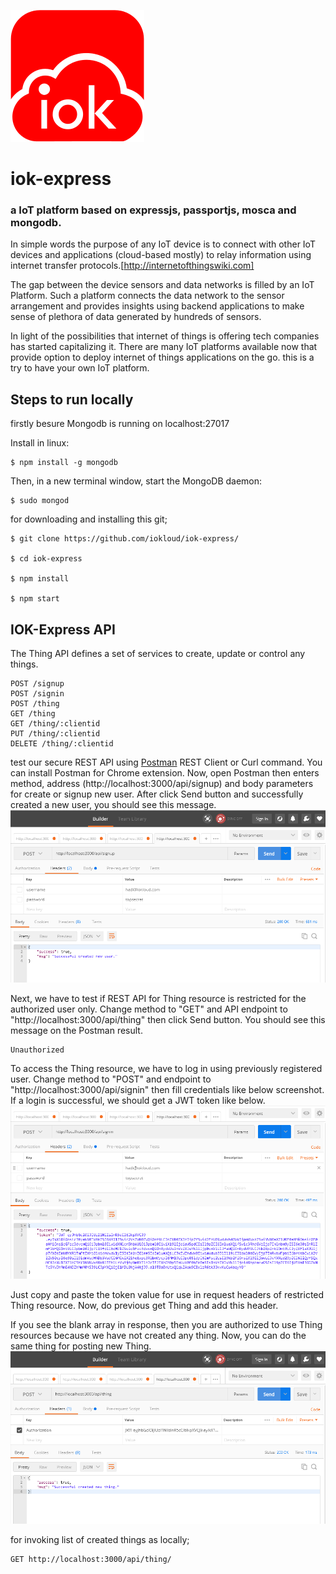 ![iok-express banner](iokloud-logo.png)

# iok-express

### a IoT platform based on expressjs, passportjs, mosca and mongodb.

In simple words the purpose of any IoT device is to connect with other IoT devices and applications (cloud-based mostly) to relay information using internet transfer protocols.[http://internetofthingswiki.com]

The gap between the device sensors and data networks is filled by an IoT Platform. Such a platform connects the data network to the sensor arrangement and provides insights using backend applications to make sense of plethora of data generated by hundreds of sensors.

In light of the possibilities that internet of things is offering tech companies has started capitalizing it. There are many IoT platforms available now that provide option to deploy internet of things applications on the go. this is a try to have your own IoT platform.


## Steps to run locally

firstly besure Mongodb is running on localhost:27017

Install in linux:
```
$ npm install -g mongodb
```

Then, in a new terminal window, start the MongoDB daemon:
```
$ sudo mongod
```


for downloading and installing this git;
```
$ git clone https://github.com/iokloud/iok-express/

$ cd iok-express

$ npm install

$ npm start
```


## IOK-Express API
The Thing API defines a set of services to create, update or control any things. 

```
POST /signup
POST /signin
POST /thing
GET /thing
GET /thing/:clientid
PUT /thing/:clientid
DELETE /thing/:clientid
```

test our secure REST API using <a href="https://www.getpostman.com/docs/postman/launching_postman/installation_and_updates">Postman</a> REST Client or Curl command. You can install Postman for Chrome extension.
Now, open Postman then enters method, address (http://localhost:3000/api/signup) and body parameters for create or signup new user. After click Send button and successfully created a new user, you should see this message.
![Postman usage in IOK](https://github.com/iokloud/Documentation/blob/master/images/iok-express_postman-signup.png)

Next, we have to test if REST API for Thing resource is restricted for the authorized user only. Change method to "GET" and API endpoint to "http://localhost:3000/api/thing" then click Send button. You should see this message on the Postman result.

```
Unauthorized
```

To access the Thing resource, we have to log in using previously registered user. Change method to "POST" and endpoint to "http://localhost:3000/api/signin" then fill credentials like below screenshot.
If a login is successful, we should get a JWT token like below.
![Postman usage in IOK](https://github.com/iokloud/Documentation/blob/master/images/iok-express_postman-signin.png)

Just copy and paste the token value for use in request headers of restricted Thing resource. Now, do previous get Thing and add this header.

If you see the blank array in response, then you are authorized to use Thing resources because we have not created any thing. Now, you can do the same thing for posting new Thing.
![Postman usage in IOK](https://github.com/iokloud/Documentation/blob/master/images/iok-express_postman-create-thing.png)

for invoking list of created things as locally;
```
GET http://localhost:3000/api/thing/
```



